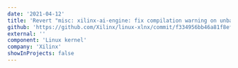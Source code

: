 ```yaml
---
date: '2021-04-12'
title: 'Revert "misc: xilinx-ai-engine: fix compilation warning on unbalanced lock/unlock" and "misc: xilinx-ai-engine: add sysfs entry to get partition frequency"'
github: 'https://github.com/Xilinx/linux-xlnx/commit/f334956bb46a81f8eff43422343a873bcebb118e'
external: ''
component: 'Linux kernel'
company: 'Xilinx'
showInProjects: false
---
```


